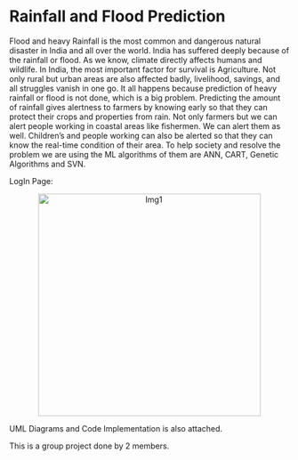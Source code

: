 # Rainfall and Flood Prediction

Flood and heavy Rainfall is the most common and dangerous natural disaster in India and all over the world. India has suffered deeply because of the rainfall or flood. As we know, climate directly affects humans and wildlife. In India, the most important factor for survival is Agriculture. Not only rural but urban areas are also affected badly, livelihood, savings, and all struggles vanish in one go. It all happens because prediction of heavy rainfall or flood is not done, which is a big problem. Predicting the amount of rainfall gives alertness to farmers by knowing early so that they can protect their crops and properties from rain. Not only farmers but we can alert people working in coastal areas like fishermen. We can alert them as well. Children’s and people working can also be alerted so that they can know the real-time condition of their area. To help society and resolve the problem we are using the ML algorithms of them are ANN, CART, Genetic Algorithms and SVN. 

LogIn Page:

<p align="center">
  <img width="400" height = "400" alt="Img1" src="https://user-images.githubusercontent.com/90863360/182786430-a10d147d-4a99-4a59-966b-36bf8dd6780f.png">
</p>

UML Diagrams and Code Implementation is also attached.

This is a group project done by 2 members. 

